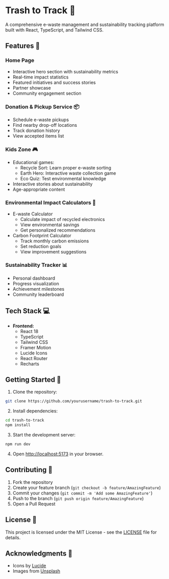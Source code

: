 # Trash to Track 🌱

A comprehensive e-waste management and sustainability tracking platform built with React, TypeScript, and Tailwind CSS.

## Features 🚀

### Home Page
- Interactive hero section with sustainability metrics
- Real-time impact statistics
- Featured initiatives and success stories
- Partner showcase
- Community engagement section

### Donation & Pickup Service 📦
- Schedule e-waste pickups
- Find nearby drop-off locations
- Track donation history
- View accepted items list

### Kids Zone 🎮
- Educational games:
  - Recycle Sort: Learn proper e-waste sorting
  - Earth Hero: Interactive waste collection game
  - Eco Quiz: Test environmental knowledge
- Interactive stories about sustainability
- Age-appropriate content

### Environmental Impact Calculators 🧮
- E-waste Calculator
  - Calculate impact of recycled electronics
  - View environmental savings
  - Get personalized recommendations
- Carbon Footprint Calculator
  - Track monthly carbon emissions
  - Set reduction goals
  - View improvement suggestions

### Sustainability Tracker 📊
- Personal dashboard
- Progress visualization
- Achievement milestones
- Community leaderboard

## Tech Stack 💻

- **Frontend:**
  - React 18
  - TypeScript
  - Tailwind CSS
  - Framer Motion
  - Lucide Icons
  - React Router
  - Recharts

## Getting Started 🚀

1. Clone the repository:
```bash
git clone https://github.com/yourusername/trash-to-track.git
```

2. Install dependencies:
```bash
cd trash-to-track
npm install
```

3. Start the development server:
```bash
npm run dev
```

4. Open [http://localhost:5173](http://localhost:5173) in your browser.

## Contributing 🤝

1. Fork the repository
2. Create your feature branch (`git checkout -b feature/AmazingFeature`)
3. Commit your changes (`git commit -m 'Add some AmazingFeature'`)
4. Push to the branch (`git push origin feature/AmazingFeature`)
5. Open a Pull Request

## License 📝

This project is licensed under the MIT License - see the [LICENSE](LICENSE) file for details.

## Acknowledgments 🙏

- Icons by [Lucide](https://lucide.dev/)
- Images from [Unsplash](https://unsplash.com/)